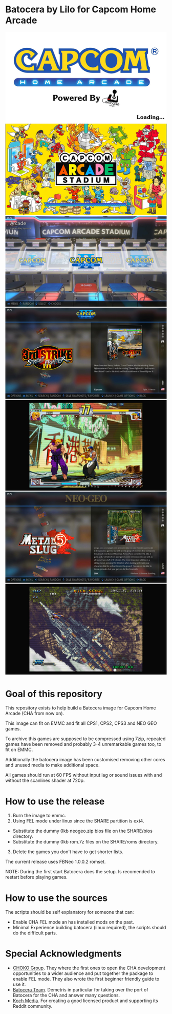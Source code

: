 # Batocera by Lilo for Capcom Home Arcade

![Capcom Home Arcade](screenshots/screenshot-0.png)
![Capcom Home Arcade](screenshots/screenshot-1.png)
![Capcom Home Arcade](screenshots/screenshot-2.png)
![Capcom Home Arcade](screenshots/screenshot-3.png)
![Capcom Home Arcade](screenshots/screenshot-4.png)
![Capcom Home Arcade](screenshots/screenshot-5.png)
![Capcom Home Arcade](screenshots/screenshot-6.png)

# Goal of this repository
This repository exists to help build a Batocera image for Capcom Home Arcade (CHA from now on).

This image can fit on EMMC and fit all CPS1, CPS2, CPS3 and NEO GEO games.

To archive this games are supposed to be compressed using 7zip, repeated games have been removed and probably 3-4 unremarkable games too, to fit on EMMC.

Additionally the batocera image has been customised removing other cores and unused media to make additional space.

All games should run at 60 FPS without input lag or sound issues with and without the scanlines shader at 720p.

# How to use the release
1. Burn the image to emmc.
2. Using FEL mode under linux since the SHARE partition is ext4.
- Substitute the dummy 0kb neogeo.zip bios file on the SHARE/bios directory.
- Substitute the dummy 0kb rom.7z files on the SHARE/roms directory.
3. Delete the games you don't have to get shorter lists.

The current release uses FBNeo 1.0.0.2 romset.

NOTE: During the first start Batocera does the setup. Is recomended to restart before playing games.

# How to use the sources
The scripts should be self explanatory for someone that can:
- Enable CHA FEL mode an has installed mods on the past.
- Minimal Experience building batocera (linux required), the scripts should do the difficult parts.

# Special Acknowledgments
- [CHOKO Group](https://github.com/ChokoGroup). They where the first ones to open the CHA development opportunities to a wider audience and put together the package to enable FEL mode. They also wrote the first beginner friendly guide to use it.
- [Batocera Team](https://batocera.org). Demetris in particular for taking over the port of Batocera for the CHA and answer many questions.
- [Koch Media](https://capcomhomearcade.com). For creating a good licensed product and supporting its Reddit community.
